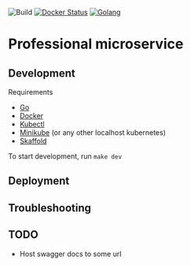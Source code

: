 ![Build](https://img.shields.io/github/actions/workflow/status/hulkdx/findprofessional-backend-pro/push.yml?branch=main)
[![Docker Status](https://badgen.net/docker/size/hulkdx/ff-pro/v1/amd64?icon=docker&label=docker&url)](https://hub.docker.com/repository/docker/hulkdx/ff-pro)
[![Golang](https://img.shields.io/badge/golang-1.21.3-blue.svg?logo=go)](https://go.dev/)

# Professional microservice

## Development
Requirements
- [Go](https://go.dev)
- [Docker](https://docs.docker.com/get-docker/)
- [Kubectl](https://kubernetes.io/docs/tasks/tools/)
- [Minikube](https://minikube.sigs.k8s.io/docs/start/) (or any other localhost kubernetes)
- [Skaffold](https://skaffold.dev/docs/install/)

To start development, run `make dev`

## Deployment

## Troubleshooting

## TODO
- Host swagger docs to some url

